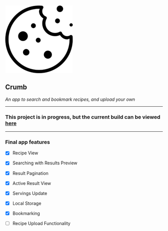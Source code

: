 ![Crumb logo](/src/img/cookie.png)
## Crumb
*An app to search and bookmark recipes, and upload your own*

***
### This project is in progress, but the current build can be viewed [here](https://crumb-app.netlify.app/)
***
### Final app features

- [x] Recipe View
- [x] Searching with Results Preview
- [x] Result Pagination
- [x] Active Result View
- [x] Servings Update
- [x] Local Storage
- [x] Bookmarking
- [ ] Recipe Upload Functionality



